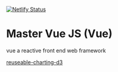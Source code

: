[![Netlify Status](https://api.netlify.com/api/v1/badges/ee0f7edd-649a-4efa-8f31-fefb31423e66/deploy-status)](https://app.netlify.com/sites/boring-swartz-72b48b/deploys)
# Master Vue JS (Vue)
vue a reactive front end web framework  

[reuseable-charting-d3](https://www.vuescript.com/reuseable-charting-d3/)

